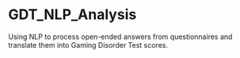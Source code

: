 # GDT_NLP_Analysis
Using NLP to process open-ended answers from questionnaires and translate them into Gaming Disorder Test scores.
